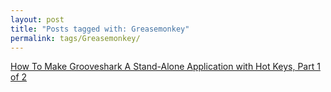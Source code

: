 ```yaml
---
layout: post
title: "Posts tagged with: Greasemonkey"
permalink: tags/Greasemonkey/
---
```

[How To Make Grooveshark A Stand-Alone Application with Hot Keys, Part 1 of 2](/2011/08/how-to-make-grooveshark-stand-alone)
